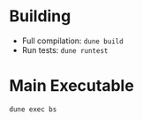 
# Building

* Full compilation: `dune build`
* Run tests: `dune runtest`

# Main Executable

`dune exec bs`
